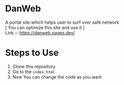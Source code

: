 # DanWeb
A portal site which helps user to surf over safe network <br>
[ You can optimize this site and use it.]<br>
Link :- https://danweb.pages.dev/
# Steps to Use
1) Clone this repository <br>
2) Go to the `index.html`<br>
3) Now You can change the code as you want

